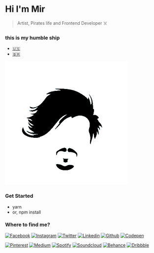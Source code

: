 # Hi I'm Mir # 
> Artist, Pirates life and Frontend Developer ☠️

### this is my humble ship ###
* [🇺🇸](https://www.deppbrazil.com)
* [🇧🇷](https://www.deppbrazil.com.br)

[![Brand](id/tinypng/black-small.png)](https://deppbrazil.com)

### Get Started ###
* yarn
* or, npm install

### Where to find me? ###
[![Facebook](https://icongr.am/jam/facebook.svg)](https://web.facebook.com/eusoumircarvalho)
[![Instagram](https://icongr.am/jam/instagram.svg)](https://www.instagram.com/deppbrazil/)
[![Twitter](https://icongr.am/jam/twitter.svg)](https://twitter.com/deppbrazil)
[![Linkedin](https://icongr.am/jam/linkedin.svg)](https://www.linkedin.com/in/deppbrazil/detail/recent-activity/)
[![Github](https://icongr.am/jam/github.svg)](https://github.com/deppbrazil)
[![Codepen](https://icongr.am/jam/codepen.svg)](https://codepen.io/deppbrazil/)

[![Pinterest](https://icongr.am/fontawesome/pinterest.svg)](https://br.pinterest.com/deppbrazil/)
[![Medium](https://icongr.am/jam/medium.svg)](https://medium.com/@deppbrazil)
[![Spotify](https://icongr.am/jam/spotify.svg)](spotify:user:223a56evgrwf73mdbejoead7y)
[![Soundcloud](https://icongr.am/entypo/soundcloud.svg)](https://soundcloud.com/deppbrazil/sets)
[![Behance](https://icongr.am/jam/behance.svg)](https://www.behance.net/deppbrazil)
[![Dribbble](https://icongr.am/entypo/dribbble.svg)](https://dribbble.com/deppbrazil)

